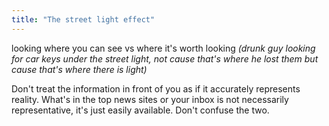 ```yaml
---
title: "The street light effect"
---
```

looking where you can see vs where it's worth looking
*(drunk guy looking for car keys under the street light, not cause that's where he lost them but cause that's where there is light)*

Don't treat the information in front of you as if it accurately represents reality. What's in the top news sites or your inbox is not necessarily representative, it's just easily available. Don't confuse the two.